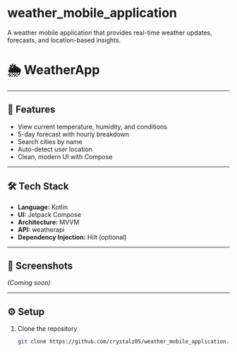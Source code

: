 # weather_mobile_application
A weather mobile application that provides real-time weather updates, forecasts, and location-based insights.

# 🌦️ WeatherApp
---

## 🚀 Features
- View current temperature, humidity, and conditions
- 5-day forecast with hourly breakdown
- Search cities by name
- Auto-detect user location
- Clean, modern UI with Compose

---

## 🛠️ Tech Stack
- **Language:** Kotlin  
- **UI:** Jetpack Compose  
- **Architecture:** MVVM  
- **API:** weatherapi
- **Dependency Injection:** Hilt (optional)

---

## 📸 Screenshots
*(Coming soon)*

---

## ⚙️ Setup
1. Clone the repository  
   ```bash
   git clone https://github.com/crystalz05/weather_mobile_application.git
